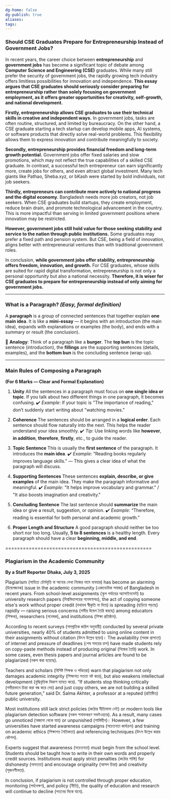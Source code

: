 ```yaml
---
dg-home: false
dg-publish: true
aliases: 
tags:
---
```

### **Should CSE Graduates Prepare for Entrepreneurship Instead of Government Jobs?**

In recent years, the career choice between **entrepreneurship** and **government jobs** has become a significant topic of debate among **Computer Science and Engineering (CSE)** graduates. While many still prefer the security of government jobs, the rapidly growing tech industry offers limitless possibilities for innovation and independence. **This essay argues that CSE graduates should seriously consider preparing for entrepreneurship rather than solely focusing on government employment, as it offers greater opportunities for creativity, self-growth, and national development.**

**Firstly, entrepreneurship allows CSE graduates to use their technical skills in creative and independent ways.** In government jobs, tasks are often routine, structured, and limited by bureaucracy. On the other hand, a CSE graduate starting a tech startup can develop mobile apps, AI systems, or software products that directly solve real-world problems. This flexibility allows them to express innovation and contribute meaningfully to society.

**Secondly, entrepreneurship provides financial freedom and long-term growth potential.** Government jobs offer fixed salaries and slow promotions, which may not reflect the true capabilities of a skilled CSE graduate. In contrast, a successful tech entrepreneur can earn significantly more, create jobs for others, and even attract global investment. Many tech giants like Pathao, Sheba.xyz, or bKash were started by bold individuals, not job seekers.

**Thirdly, entrepreneurs can contribute more actively to national progress and the digital economy.** Bangladesh needs more job creators, not job seekers. When CSE graduates build startups, they create employment, reduce brain drain, and promote technological advancement in the country. This is more impactful than serving in limited government positions where innovation may be restricted.

**However, government jobs still hold value for those seeking stability and service to the nation through public institutions.** Some graduates may prefer a fixed path and pension system. But CSE, being a field of innovation, aligns better with entrepreneurial ventures than with traditional government roles.

In conclusion, **while government jobs offer stability, entrepreneurship offers freedom, innovation, and growth.** For CSE graduates, whose skills are suited for rapid digital transformation, entrepreneurship is not only a personal opportunity but also a national necessity. **Therefore, it is wiser for CSE graduates to prepare for entrepreneurship instead of only aiming for government jobs.**

---


### **What is a Paragraph?** *(Easy, formal definition)*

A **paragraph** is a group of connected sentences that together explain **one main idea**. It is like a **mini-essay** — it begins with an introduction (the main idea), expands with explanations or examples (the body), and ends with a summary or result (the conclusion).

🔎 **Analogy**: Think of a paragraph like a **burger**. The **top bun** is the topic sentence (introduction), the **fillings** are the supporting sentences (details, examples), and the **bottom bun** is the concluding sentence (wrap-up).

---

### **Main Rules of Composing a Paragraph**

**(For 6 Marks — Clear and Formal Explanation)**

1. **Unity**
   All the sentences in a paragraph must focus on **one single idea or topic**. If you talk about two different things in one paragraph, it becomes confusing.
   ✔️ *Example*: If your topic is "The importance of reading," don’t suddenly start writing about "watching movies."

2. **Coherence**
   The sentences should be arranged in a **logical order**. Each sentence should flow naturally into the next. This helps the reader understand your idea smoothly.
   ✔️ *Tip*: Use linking words like **however**, **in addition**, **therefore**, **firstly**, etc., to guide the reader.

3. **Topic Sentence**
   This is usually the **first sentence** of the paragraph. It introduces the **main idea**.
   ✔️ *Example*: “Reading books regularly improves language skills.” — This gives a clear idea of what the paragraph will discuss.

4. **Supporting Sentences**
   These sentences **explain, describe, or give examples** of the main idea. They make the paragraph informative and meaningful.
   ✔️ *Example*: "It helps improve vocabulary and grammar." / "It also boosts imagination and creativity."

5. **Concluding Sentence**
   The last sentence should **summarize** the main idea or give a result, suggestion, or opinion.
   ✔️ *Example*: “Therefore, reading is essential for both personal and academic growth.”

6. **Proper Length and Structure**
   A good paragraph should neither be too short nor too long. Usually, **5 to 8 sentences** is a healthy length. Every paragraph should have a clear **beginning, middle, and end**.

==================================================

### **Plagiarism in the Academic Community**

**By a Staff Reporter**
**Dhaka, July 3, 2025**

Plagiarism (সাহিত্য চৌর্যবৃত্তি বা অন্যের লেখা নিজের নামে ব্যবহার) has become an alarming (উদ্বেগজনক) issue in the academic community (একাডেমিক সমাজ) of Bangladesh in recent years. From school-level assignments (স্কুল পর্যায়ের অ্যাসাইনমেন্ট) to university research papers (বিশ্ববিদ্যালয়ের গবেষণাপত্র), the act of copying someone else's work without proper credit (যথাযথ স্বীকৃতি না দিয়ে) is spreading (ছড়িয়ে পড়ছে) rapidly — raising serious concerns (গভীর উদ্বেগ তৈরি করছে) among educators (শিক্ষক), researchers (গবেষক), and institutions (শিক্ষা প্রতিষ্ঠান).

According to recent surveys (সাম্প্রতিক জরিপ অনুযায়ী) conducted by several private universities, nearly 40% of students admitted to using online content in their assignments without citation (উৎস উল্লেখ ছাড়া)। The availability (সহজ প্রাপ্যতা) of internet and pressure of deadlines (শেষ সময়ের চাপ) have made students rely on copy-paste methods instead of producing original (নিজের তৈরি) work. In some cases, even thesis papers and journal articles are found to be plagiarized (নকল করা হয়েছে).

Teachers and scholars (বিশিষ্ট শিক্ষক ও পণ্ডিতরা) warn that plagiarism not only damages academic integrity (শিক্ষাগত সততা নষ্ট করে), but also weakens intellectual development (বুদ্ধিবৃত্তিক বিকাশ ব্যাহত করে). “If students stop thinking critically (গভীরভাবে চিন্তা করা বন্ধ করে দেয়) and just copy others, we are not building a skilled future generation,” said Dr. Salma Akhter, a professor at a reputed (প্রতিষ্ঠিত) public university.

Most institutions still lack strict policies (কঠোর নীতিমালা নেই) or modern tools like plagiarism detection software (নকল শনাক্তকরণ সফটওয়্যার). As a result, many cases go unnoticed (অজানা থেকে যায়) or unpunished (শাস্তিহীন)। However, a few universities have started awareness campaigns (সচেতনতা কার্যক্রম) and training on academic ethics (শিক্ষাগত নৈতিকতা) and referencing techniques (উৎস উল্লেখ করার কৌশল).

Experts suggest that awareness (সচেতনতা) must begin from the school level. Students should be taught how to write in their own words and properly credit sources. Institutions must apply strict penalties (কঠোর শাস্তি) for dishonesty (অসততা) and encourage originality (আসল চিন্তা) and creativity (সৃজনশীলতা).

In conclusion, if plagiarism is not controlled through proper education, monitoring (পর্যবেক্ষণ), and policy (নীতি), the quality of education and research will continue to decline (পতনের দিকে যাবে).
